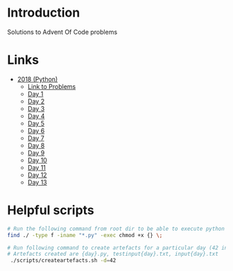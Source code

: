 # Introduction

Solutions to Advent Of Code problems 

# Links

* [2018 (Python)](./2018)
  * [Link to Problems](https://adventofcode.com)
  * [Day 1](./2018/python/day01)
  * [Day 2](./2018/python/day02)
  * [Day 3](./2018/python/day03)
  * [Day 4](./2018/python/day04)
  * [Day 5](./2018/python/day05)
  * [Day 6](./2018/python/day06)
  * [Day 7](./2018/python/day07)
  * [Day 8](./2018/python/day08)
  * [Day 9](./2018/python/day09)
  * [Day 10](./2018/python/day10)
  * [Day 11](./2018/python/day11)
  * [Day 12](./2018/python/day12)
  * [Day 13](./2018/python/day13)

# Helpful scripts

```bash
# Run the following command from root dir to be able to execute python files as scripts.
find ./ -type f -iname "*.py" -exec chmod +x {} \;

# Run following command to create artefacts for a particular day (42 in this case).
# Artefacts created are {day}.py, testinput{day}.txt, input{day}.txt
 ./scripts/createartefacts.sh -d=42
```